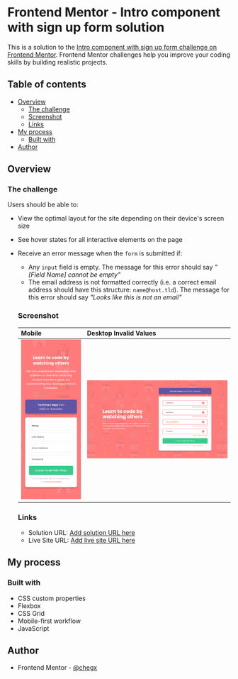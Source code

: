 # Frontend Mentor - Intro component with sign up form solution

This is a solution to the [Intro component with sign up form challenge on Frontend Mentor](https://www.frontendmentor.io/challenges/intro-component-with-signup-form-5cf91bd49edda32581d28fd1). Frontend Mentor challenges help you improve your coding skills by building realistic projects.

## Table of contents

- [Overview](#overview)
  - [The challenge](#the-challenge)
  - [Screenshot](#screenshot)
  - [Links](#links)
- [My process](#my-process)
  - [Built with](#built-with)
- [Author](#author)

## Overview

### The challenge

Users should be able to:

- View the optimal layout for the site depending on their device's screen size
- See hover states for all interactive elements on the page
- Receive an error message when the `form` is submitted if:
  - Any `input` field is empty. The message for this error should say *"[Field Name] cannot be empty"*
  - The email address is not formatted correctly (i.e. a correct email address should have this structure: `name@host.tld`). The message for this error should say *"Looks like this is not an email"*

  ### Screenshot

  |Mobile|Desktop Invalid Values|
  |---|---|
  |![](./screenshots/mobile.png)|![](./screenshots/desktop-invalid.png)|

  ### Links

  - Solution URL: [Add solution URL here](https://github.com/chegx/signup)
  - Live Site URL: [Add live site URL here](https://chegx.github.io/signup/)

## My process

### Built with

- CSS custom properties
- Flexbox
- CSS Grid
- Mobile-first workflow
- JavaScript


## Author

- Frontend Mentor - [@chegx](https://www.frontendmentor.io/profile/chegx)
